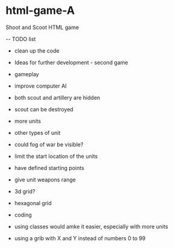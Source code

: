 # html-game-A

Shoot and Scoot HTML game

-- TODO list

- clean up the code

- Ideas for further development - second game

- gameplay

- improve computer AI
- both scout and artillery are hidden
- scout can be destroyed
- more units
- other types of unit
- could fog of war be visible?
- limit the start location of the units
- have defined starting points
- give unit weapons range
- 3d grid?
- hexagonal grid

- coding

- using classes would amke it easier, especially with more units
- using a grib with X and Y instead of numbers 0 to 99
